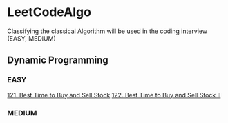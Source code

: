 # LeetCodeAlgo
Classifying the classical Algorithm will be used in the coding interview (EASY, MEDIUM)

## Dynamic Programming
### EASY
 [121. Best Time to Buy and Sell Stock](https://github.com/Chu-Wx/LeetCodeAlgo/blob/main/File/121.py)
[122. Best Time to Buy and Sell Stock II](https://github.com/Chu-Wx/LeetCodeAlgo/blob/main/File/122.py)

### MEDIUM

